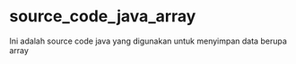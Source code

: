 # source_code_java_array
Ini adalah source code java yang digunakan untuk menyimpan data berupa array 
